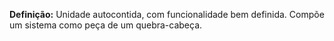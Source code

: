 **Definição:** Unidade autocontida, com funcionalidade bem definida. Compõe um sistema como peça de um quebra-cabeça.  